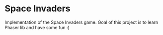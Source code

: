 # Space Invaders
Implementation of the Space Invaders game. Goal of this project is to learn Phaser lib and have some fun :)

